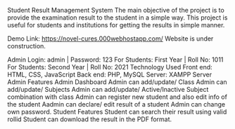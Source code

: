 Student Result Management System
The main objective of the project is to provide the examination result to the student in a simple way. This project is useful for students and institutions for getting the results in simple manner.

Demo
Link: https://novel-cures.000webhostapp.com/
Website is under construction.

Admin Login: admin | Password: 123
For Students: First Year | Roll No: 1011
For Students: Second Year | Roll No: 2021
Technology Used
Front end: HTML, CSS, JavaScript
Back end: PHP, MySQL
Server: XAMPP Server
Admin Features
Admin Dashboard
Admin can add/update/ Class
Admin can add/update/ Subjects
Admin can add/update/ Active/Inactive Subject combination with class
Admin can register new student and also edit info of the student
Aadmin can declare/ edit result of a student
Admin can change own password.
Student Features
Student can search their result using valid rollid
Student can download the result in the PDF format.
